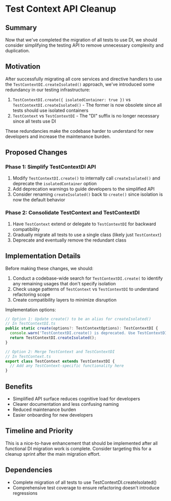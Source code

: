 # Test Context API Cleanup

## Summary
Now that we've completed the migration of all tests to use DI, we should consider simplifying the testing API to remove unnecessary complexity and duplication.

## Motivation
After successfully migrating all core services and directive handlers to use the `TestContextDI.createIsolated()` approach, we've introduced some redundancy in our testing infrastructure:

1. `TestContextDI.create({ isolatedContainer: true })` vs `TestContextDI.createIsolated()` - The former is now obsolete since all tests should use isolated containers
2. `TestContext` vs `TestContextDI` - The "DI" suffix is no longer necessary since all tests use DI

These redundancies make the codebase harder to understand for new developers and increase the maintenance burden.

## Proposed Changes

### Phase 1: Simplify TestContextDI API
1. Modify `TestContextDI.create()` to internally call `createIsolated()` and deprecate the `isolatedContainer` option
2. Add deprecation warnings to guide developers to the simplified API
3. Consider renaming `createIsolated()` back to `create()` since isolation is now the default behavior

### Phase 2: Consolidate TestContext and TestContextDI
1. Have `TestContext` extend or delegate to `TestContextDI` for backward compatibility
2. Gradually migrate all tests to use a single class (likely just `TestContext`)
3. Deprecate and eventually remove the redundant class

## Implementation Details

Before making these changes, we should:
1. Conduct a codebase-wide search for `TestContextDI.create(` to identify any remaining usages that don't specify isolation
2. Check usage patterns of `TestContext` vs `TestContextDI` to understand refactoring scope
3. Create compatibility layers to minimize disruption

Implementation options:

```typescript
// Option 1: Update create() to be an alias for createIsolated()
// In TestContextDI.ts
public static create(options?: TestContextOptions): TestContextDI {
  console.warn('TestContextDI.create() is deprecated. Use TestContextDI.createIsolated() instead.');
  return TestContextDI.createIsolated();
}

// Option 2: Merge TestContext and TestContextDI
// In TestContext.ts
export class TestContext extends TestContextDI {
  // Add any TestContext-specific functionality here
}
```

## Benefits
- Simplified API surface reduces cognitive load for developers
- Clearer documentation and less confusing naming
- Reduced maintenance burden
- Easier onboarding for new developers

## Timeline and Priority
This is a nice-to-have enhancement that should be implemented after all functional DI migration work is complete. Consider targeting this for a cleanup sprint after the main migration effort.

## Dependencies
- Complete migration of all tests to use TestContextDI.createIsolated()
- Comprehensive test coverage to ensure refactoring doesn't introduce regressions 